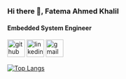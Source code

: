 ### Hi there 👋, Fatema Ahmed Khalil
#### Embedded System Engineer


[<img src='https://cdn.jsdelivr.net/npm/simple-icons@3.0.1/icons/github.svg' alt='github' height='40'>](https://github.com/FatemaAhmedKhalil)  [<img src='https://cdn.jsdelivr.net/npm/simple-icons@3.0.1/icons/linkedin.svg' alt='linkedin' height='40'>](https://www.linkedin.com/in/https://www.linkedin.com/in/fatemaahmed//)  [<img src='https://cdn.jsdelivr.net/npm/simple-icons@3.0.1/icons/gmail.svg' alt='gmail' height='40'>](fatemahmedkhalil@gmail.com)  

[![Top Langs](https://github-readme-stats.vercel.app/api/top-langs/?username=FatemaAhmedKhalil)](https://github.com/anuraghazra/github-readme-stats&theme=radical)

